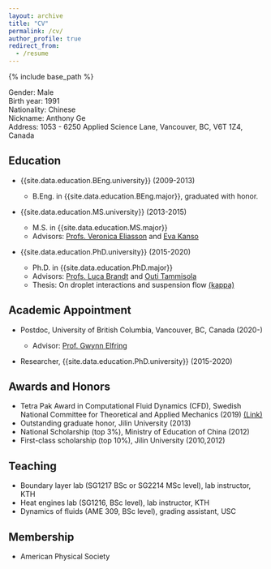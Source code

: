 ```yaml
---
layout: archive
title: "CV"
permalink: /cv/
author_profile: true
redirect_from:
  - /resume
---
```


{% include base_path %}

Gender: Male <br />
Birth year: 1991 <br />
Nationality: Chinese <br />
Nickname: Anthony Ge <br />
Address: 1053 - 6250 Applied Science Lane, Vancouver, BC, V6T 1Z4, Canada

## Education

* {{site.data.education.BEng.university}} (2009-2013)
  * B.Eng. in {{site.data.education.BEng.major}}, graduated with honor.

* {{site.data.education.MS.university}} (2013-2015)
  * M.S. in {{site.data.education.MS.major}}
  * Advisors: [Profs. Veronica Eliasson](http://eliasson.mines.edu/) and [Eva Kanso](https://sites.usc.edu/kansolab/)

* {{site.data.education.PhD.university}} (2015-2020)
  * Ph.D. in {{site.data.education.PhD.major}}
  * Advisors: [Profs. Luca Brandt](https://www.mech.kth.se/~luca/) and [Outi Tammisola](https://www.mech.kth.se/mech/info_staff.xhtml?ID=219)
  * Thesis: On droplet interactions and suspension flow [(kappa)](https://kth.diva-portal.org/smash/record.jsf?dswid=9947&pid=diva2%3A1397050&c=3&searchType=SIMPLE&language=en&query=zhouyang+ge&af=%5B%5D&aq=%5B%5B%5D%5D&aq2=%5B%5B%5D%5D&aqe=%5B%5D&noOfRows=50&sortOrder=author_sort_asc&sortOrder2=title_sort_asc&onlyFullText=false&sf=all)


## Academic Appointment

* Postdoc, University of British Columbia, Vancouver, BC, Canada (2020-)
  * Advisor: [Prof. Gwynn Elfring](https://soft.mech.ubc.ca/)

* Researcher, {{site.data.education.PhD.university}} (2015-2020)


## Awards and Honors

* Tetra Pak Award in Computational Fluid Dynamics (CFD), Swedish National Committee
for Theoretical and Applied Mechanics (2019) [(Link)](https://nkmek.wordpress.com/doktorandpriser/)
* Outstanding graduate honor, Jilin University (2013)
* National Scholarship (top 3%), Ministry of Education of China (2012)
* First-class scholarship (top 10%), Jilin University (2010,2012)


## Teaching

* Boundary layer lab (SG1217 BSc or SG2214 MSc level), lab instructor, KTH
* Heat engines lab (SG1216, BSc level), lab instructor, KTH
* Dynamics of fluids (AME 309, BSc level), grading assistant, USC


## Membership

* American Physical Society
